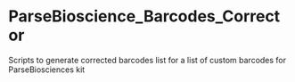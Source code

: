 # ParseBioscience_Barcodes_Corrector
Scripts to generate corrected barcodes list for a list of custom barcodes for ParseBiosciences kit
